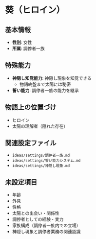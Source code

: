 # 葵（ヒロイン）

## 基本情報
- **性別**: 女性
- **所属**: 調停者一族

## 特殊能力
- **神隠し知覚能力**: 神隠し現象を知覚できる
  - 物語終盤まで太陽には秘密
- **誓い能力**: 調停者一族の能力を継承

## 物語上の位置づけ
- ヒロイン
- 太陽の理解者（隠れた存在）

## 関連設定ファイル
- `ideas/settings/調停者一族.md`
- `ideas/settings/誓い能力システム.md`
- `ideas/settings/神隠し現象.md`

## 未設定項目
- 年齢
- 外見
- 性格
- 太陽との出会い・関係性
- 調停者としての経験・実力
- 家族構成（調停者一族内での立場）
- 神隠し現象と調停者業務の関連認識